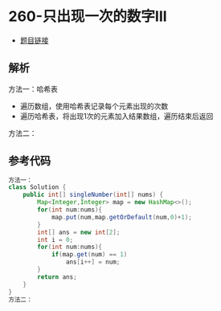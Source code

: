 # 260-只出现一次的数字III

- [题目链接](https://leetcode-cn.com/problems/shu-zu-zhong-shu-zi-chu-xian-de-ci-shu-ii-lcof/)

## 解析

方法一：哈希表
- 遍历数组，使用哈希表记录每个元素出现的次数
- 遍历哈希表，将出现1次的元素加入结果数组，遍历结束后返回

方法二：

## 参考代码
```Java
方法一：
class Solution {
    public int[] singleNumber(int[] nums) {
        Map<Integer,Integer> map = new HashMap<>();
        for(int num:nums){
            map.put(num,map.getOrDefault(num,0)+1);
        }
        int[] ans = new int[2];
        int i = 0;
        for(int num:nums){
            if(map.get(num) == 1)
                ans[i++] = num;
        }
        return ans;  
    }
}
方法二：

```
